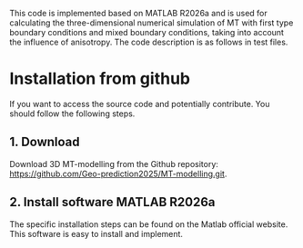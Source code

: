 This code is implemented based on MATLAB R2026a and is used for calculating the three-dimensional numerical simulation of MT with first type boundary conditions and mixed boundary conditions, taking into account the influence of anisotropy.
The code description is as follows in test files.


<h1>Installation from github</h1>

If you want to access the source code and potentially contribute. You should follow the following steps.
<h2>1. Download</h2>

Download 3D MT-modelling from the Github repository: https://github.com/Geo-prediction2025/MT-modelling.git.

<h2>2. Install software MATLAB R2026a </h2>
The specific installation steps can be found on the Matlab official website. This software is easy to install and implement.

